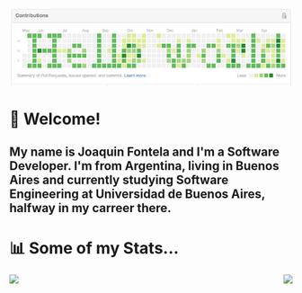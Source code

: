 [![Header](header.png "Header")]()

# 👋 Welcome! 
## My name is Joaquin Fontela and I'm a Software Developer. I'm from Argentina, living in Buenos Aires and currently studying Software Engineering at Universidad de Buenos Aires, halfway in my carreer there. 

# 📊 Some of my Stats...
<img align="left" src="https://github-readme-stats.vercel.app/api/?username=joaquinfontela" />
<img align="right" src="https://github-readme-stats.vercel.app/api/top-langs/?username=joaquinfontela&hide=html" />
